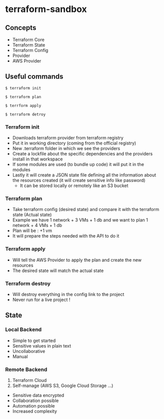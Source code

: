# terraform-sandbox

## Concepts

- Terraform Core
- Terraform State
- Terraform Config
- Provider
- AWS Provider

## Useful commands

```
$ terraform init

$ terraform plan

$ terrform apply

$ terraform detroy
```

### Terraform init

- Downloads terraform provider from terraform registry
- Put it in working directory (coming from the official registry)
- New .terraform folder in which we see the providers
- Create a lockfile about the specific dependencies and the providers install in that workspace
- If some modules are used (to bundle up code) it will put it in the modules
- Lastly it will create a JSON state file defining all the information about the resources created (it will create sensitive info like password)
  - It can be stored locally or remotely like an S3 bucket

### Terraform plan

- Take terraform config (desired state) and compare it with the terraform state (Actual state)
- Example we have 1 network + 3 VMs + 1 db and we want to plan 1 network + 4 VMs + 1 db
- Plan will be : +1 vm
- It will prepare the steps needed with the API to do it

### Terraform apply

- Will tell the AWS Provider to apply the plan and create the new resources
- The desired state will match the actual state

### Terraform destroy

- Will destroy everything in the config link to the project 
- Never run for a live project !


## State

### Local Backend

- Simple to get started
- Sensitive values in plain text
- Uncollaborative
- Manual

### Remote Backend

1. Terraform Cloud
2. Self-manage (AWS S3, Google Cloud Storage ...)

- Sensitive data encrypted
- Collaboration possible
- Automation possible
- Increased complexity